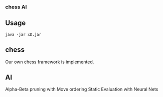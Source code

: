 ### chess AI

## Usage
```
java -jar xD.jar
```
## chess
Our own chess framework is implemented.
## AI
Alpha-Beta pruning with Move ordering
Static Evaluation with Neural Nets

